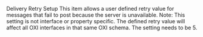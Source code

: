 Delivery Retry Setup
This item allows a user defined retry value for messages that fail to post because the server is unavailable.
Note: This setting is not interface or property specific. The defined retry value will affect all OXI interfaces in that same OXI schema. The setting needs to be 5.


